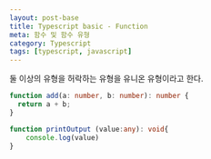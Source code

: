 ```yaml
---
layout: post-base
title: Typescript basic - Function
meta: 함수 및 함수 유형
category: Typescript
tags: [typescript, javascript]
---
```


둘 이상의 유형을 허락하는 유형을 유니온 유형이라고 한다.

```typescript
function add(a: number, b: number): number {
  return a + b;
}

function printOutput (value:any): void{
    console.log(value)
}
```
